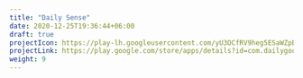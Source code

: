 ```yaml
---
title: "Daily Sense"
date: 2020-12-25T19:36:44+06:00
draft: true
projectIcon: https://play-lh.googleusercontent.com/yU3OCfRV9heg5ESaWZpBi6XKYLu0aYy7BS22WjxHIS7LVsl_1-RjBwigIXD9ycZxzw=s360
projectLink: https://play.google.com/store/apps/details?id=com.dailygoods.dailysense
weight: 9
---
```


